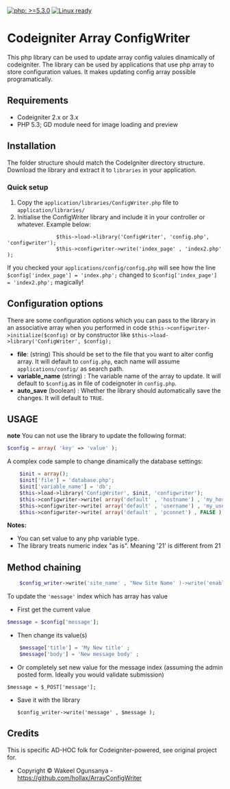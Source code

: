 [![php: >=5.3.0](https://img.shields.io/badge/php->=5.3-8892BF.svg)](https://php.net/) 
[![Linux ready](https://img.shields.io/badge/linux-ready-success)](https://debian.org)

# Codeigniter Array ConfigWriter 

This php library can be used to update array config valuies dinamically of codeigniter.
The library can be used by applications that use php array to store configuration values. 
It makes updating config array possible programatically.

## Requirements

* Codeigniter 2.x or 3.x
* PHP 5.3; GD module need for image loading and preview

## Installation

The folder structure should match the CodeIgniter directory structure.
Download the library and extract it to `libraries` in your application.

### Quick setup

1. Copy the `application/libraries/ConfigWriter.php` file to `application/libraries/`
2. Initialise the ConfigWriter library and include it in your controller or whatever. Example below:
```
                $this->load->library('ConfigWriter', 'config.php', 'configwriter');
                $this->configwriter->write('index_page' , 'index2.php' );
```
If you checked your `applications/config/config.php` will see how the line `$config['index_page'] = 'index.php';`
changed to `$config['index_page'] = 'index2.php';` magically!


## Configuration options

There are some configuration options which you can pass to the library in an associative array when you
performed in code  `$this->configwriter->initialize($config)` or by constructor like `$this->load->library('ConfigWriter', $config);`

* **file**: (string) This should be set to the file that you want to alter config array. It will default to `config.php`, each name will assume `applications/config/` as search path.
* **variable_name** (string) : The variable name of the array  to update. It will default to `$config`.as in file of codeignoter in `config.php`.
* **auto_save** (boolean) : Whether the library should automatically save the changes. It will default to `TRUE`.

## USAGE

**note** You can not use the library to update the following format: 

```php
$config = array( 'key' => 'value' );
```
A complex code sample to change dinamically the database settings:

```php
    $init = array();
    $init['file'] = 'database.php';
    $init['variable_name'] = 'db';
    $this->load->library('ConfigWriter', $init, 'configwriter');
    $this->configwriter->write( array('default' , 'hostname') , 'my_hostname' );
    $this->configwriter->write( array('default' , 'username') , 'my_username' );
    $this->configwriter->write( array('default' , 'pconnet') , FALSE );
```

**Notes:** 
* You can set value to any php variable type. 
* The library treats numeric index "as is". Meaning '21' is different from 21

## Method chaining 

```php
    $config_writer->write('site_name' , "New Site Name' )->write('enable_caching' , false );
```

To update the `'message'` index which has array has value

* First get the current value 

```php
$message = $config['message'];
```

* Then change its value(s)
    
```php
    $message['title'] = 'My New title' ;
    $message['body'] = 'New message body' ;
```

* Or completely set new value for the message index
(assuming the admin posted form. Ideally you would validate submission)

`$message = $_POST['message'];`


* Save it with the library 

    `$config_writer->write('message' , $message );`
    
## Credits

This is specific AD-HOC folk for Codeigniter-powered, see original project for.

- Copyright © Wakeel Ogunsanya - https://github.com/hollax/ArrayConfigWriter

